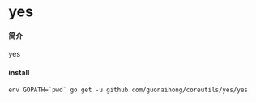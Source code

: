 # yes

#### 简介
yes

#### install
```
env GOPATH=`pwd` go get -u github.com/guonaihong/coreutils/yes/yes
```
